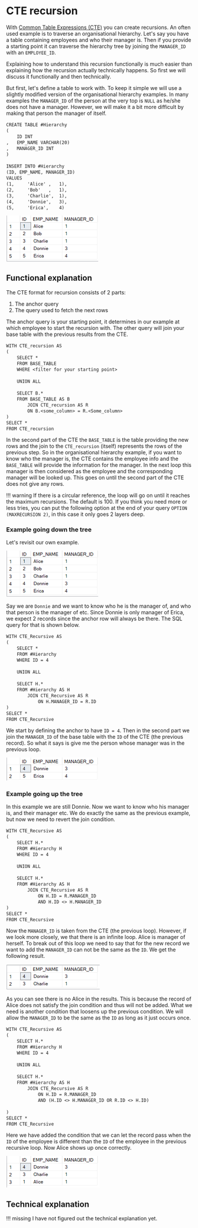 # CTE recursion
With [Common Table Expressions (CTE)](https://docs.microsoft.com/en-us/sql/t-sql/queries/with-common-table-expression-transact-sql) 
you can create recursions. An often used example is to traverse an organisational hierarchy. Let's say
you have a table containing employees and who their manager is. Then if you provide a starting point it
can traverse the hierarchy tree by joining the `MANAGER_ID` with an `EMPLOYEE_ID`.

Explaining how to understand this recursion functionally is much easier than explaining how the 
recursion actually technically happens. So first we will discuss it functionally and then technically.

But first, let's define a table to work with. To keep it simple we will use a slightly modified version
of the organisational hierarchy examples. In many examples the `MANAGER_ID` of the person at the very
top is `NULL` as he/she does not have a manager. However, we will make it a bit more difficult by 
making that person the manager of itself.

```t-sql linenums="1"
CREATE TABLE #Hierarchy
(
	ID INT
,	EMP_NAME VARCHAR(20)
,	MANAGER_ID INT
)

INSERT INTO #Hierarchy
(ID, EMP_NAME, MANAGER_ID)
VALUES
(1,		'Alice'	,	1),
(2,		'Bob'	,	1),
(3,		'Charlie',  1),
(4,		'Donnie',	3),
(5,		'Erica',	4)
```

![Base table for recursion](img/recursion_base_table.png)

## Functional explanation
The CTE format for recursion consists of 2 parts:

1. The anchor query
2. The query used to fetch the next rows

The anchor query is your starting point, it determines in our example at which employee to start
the recursion with. The other query will join your base table with the previous results from the
CTE.

```t-sql linenums="1"
WITH CTE_recursion AS
(
    SELECT *
    FROM BASE_TABLE
    WHERE <filter for your starting point>
    
    UNION ALL
    
    SELECT B.*
    FROM BASE_TABLE AS B
        JOIN CTE_recursion AS R
        ON B.<some_column> = R.<Some_column>
)
SELECT *
FROM CTE_recursion
```

In the second part of the CTE the `BASE_TABLE` is the table providing the new rows and the join
to the `CTE_recursion` (itself) represents the rows of the previous step. So in the organisational 
hierarchy example, if you want to know who the manager is, the CTE contains the employee info and
the `BASE_TABLE` will provide the information for the manager. In the next loop this manager is then 
considered as the employee and the corresponding manager will be looked up. This goes on until the
second part of the CTE does not give any rows. 

!!! warning
    If there is a circular reference, the loop will go on until it reaches the maximum recursions.
    The default is 100. If you think you need more or less tries, you can put the following option
    at the end of your query `OPTION (MAXRECURSION 2)`, in this case it only goes 2 layers deep.

### Example going down the tree
Let's revisit our own example. 

![Base table for recursion](img/recursion_base_table.png)

Say we are `Donnie` and we want to know who he is the manager of, and who that person is the manager of 
etc. Since Donnie is only manager of Erica, we expect 2 records since the anchor row will always be there.
The SQL query for that is shown below.

``` t-sql linenums="1"
WITH CTE_Recursive AS
(
	SELECT *
	FROM #Hierarchy
	WHERE ID = 4

	UNION ALL

	SELECT H.*
	FROM #Hierarchy AS H
		JOIN CTE_Recursive AS R
			ON H.MANAGER_ID = R.ID
)
SELECT *
FROM CTE_Recursive
```

We start by defining the anchor to have `ID = 4`. Then in the second part we join the `MANAGER_ID`
of the base table with the `ID` of the CTE (the previous record). So what it says is give me the 
person whose manager was in the previous loop.

![Result of the example going down the tree](img/recursion_going_down.png)

### Example going up the tree
In this example we are still Donnie. Now we want to know who his manager is, and their manager etc.
We do exactly the same as the previous example, but now we need to revert the join condition.

``` t-sql linenums="1"
WITH CTE_Recursive AS
(
	SELECT H.*
	FROM #Hierarchy H
	WHERE ID = 4

	UNION ALL

	SELECT H.*
	FROM #Hierarchy AS H
		JOIN CTE_Recursive AS R
			ON H.ID = R.MANAGER_ID
			AND H.ID <> H.MANAGER_ID
)
SELECT *
FROM CTE_Recursive
```

Now the `MANAGER_ID` is taken from the CTE (the previous loop). However, if we look more closely, we 
that there is an infinite loop. Alice is manager of herself. To break out of this loop we need to 
say that for the new record we want to add the `MANAGER_ID` can not be the same as the `ID`. We get 
the following result.

![Going up the tree try 1](img/recursion_going_up_1.png)

As you can see there is no Alice in the results. This is because the record of Alice does not
satisfy the join condition and thus will not be added. What we need is another condition that loosens
up the previous condition. We will allow the `MANAGER_ID` to be the same as the `ID` as long as it
just occurs once. 

```t-sql linenums="1"
WITH CTE_Recursive AS
(
	SELECT H.*
	FROM #Hierarchy H
	WHERE ID = 4

	UNION ALL

	SELECT H.*
	FROM #Hierarchy AS H
		JOIN CTE_Recursive AS R
			ON H.ID = R.MANAGER_ID
			AND (H.ID <> H.MANAGER_ID OR R.ID <> H.ID)

)
SELECT *
FROM CTE_Recursive
```

Here we have added the condition that we can let the record pass when the `ID` of the employee is 
different than the `ID` of the employee in the previous recursive loop. Now Alice shows up once 
correctly.

![Going up the tree try 2](img/recursion_going_up_2.png)

## Technical explanation
!!! missing
    I have not figured out the technical explanation yet.